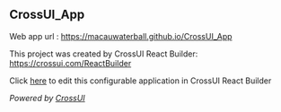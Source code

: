## CrossUI_App
Web app url : https://macauwaterball.github.io/CrossUI_App

This project was created by CrossUI React Builder: https://crossui.com/ReactBuilder

Click [here](https://crossui.com/ReactBuilder/#!from=github&owner=macauwaterball&repo=CrossUI_App) to edit this configurable application in CrossUI React Builder

<i>Powered by [CrossUI](https://crossui.com)</i>

